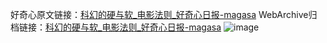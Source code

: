 好奇心原文链接：[科幻的硬与软_电影法则_好奇心日报-magasa](https://www.qdaily.com/articles/3749.html)
WebArchive归档链接：[科幻的硬与软_电影法则_好奇心日报-magasa](http://web.archive.org/web/20190623152858/https://www.qdaily.com/articles/3749.html)
![image](http://ww3.sinaimg.cn/large/007d5XDpgy1g3vd6cuft7j30u02f77i2)